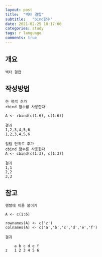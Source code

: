 ```yaml
---
layout: post
title:  "벡터 결합"
subtitle:   "bind함수"
date: 2021-02-25 10:17:00
categories: study
tags: r language
comments: true
---
```


## 개요
    벡터 결합

## 작성방법
    한 행씩 추가
    rbind 함수를 사용한다
    
    A <- rbind(c(1:6), c(1:6))
    
    결과
    1,2,3,4,5,6
    1,2,3,4,5,6

    컬럼 단위로 추가
    cbind 함수를 사용한다
    A <- cbind(c(1:3), c(1:3))

    결과
    1,1
    2,2
    3,3


## 참고
    행렬에 이름 붙이기

    A <- c(1:6)
    
    rownames(A) <- c('z')
    colnames(A) <- c('a','b','c','d','e','f')

    결과

        a b c d e f
    z   1 2 3 4 5 6